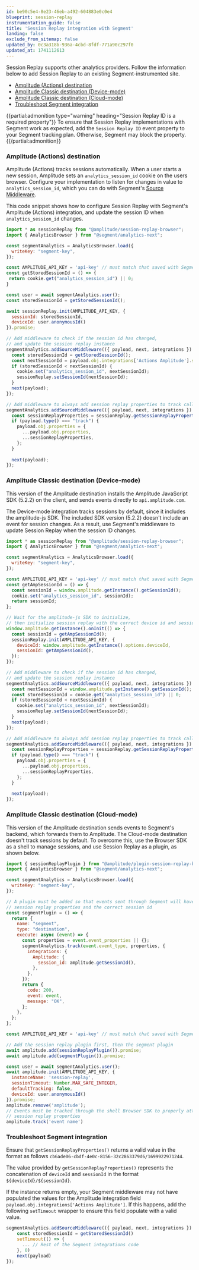 ```yaml
---
id: be90c5e4-8e23-46eb-a492-604883e0c0e4
blueprint: session-replay
instrumentation_guide: false
title: 'Session Replay integration with Segment'
landing: false
exclude_from_sitemap: false
updated_by: 0c3a318b-936a-4cbd-8fdf-771a90c297f0
updated_at: 1741112613
---
```

Session Replay supports other analytics providers. Follow the information below to add Session Replay to an existing Segment-instrumented site.

- [Amplitude (Actions) destination](#amplitude-actions-destination)
- [Amplitude Classic destination (Device-mode)](#amplitude-classic-destination-device-mode)
- [Amplitude Classic destination (Cloud-mode)](#amplitude-classic-destination-cloud-mode)
- [Troubleshoot Segment integration](#troubleshoot-segment-integration)

{{partial:admonition type="warning" heading="Session Replay ID is a required property"}}
To ensure that Session Replay implementations with Segment work as expected, add the `Session Replay ID` event property to your Segment tracking plan. Otherwise, Segment may block the property.
{{/partial:admonition}}

### Amplitude (Actions) destination

Amplitude (Actions) tracks sessions automatically. When a user starts a new session, Amplitude sets an `analytics_session_id` cookie on the users browser. Configure your implementation to listen for changes in value to `analytics_session_id`, which you can do with Segment's [Source Middleware](https://segment.com/docs/connections/sources/catalog/libraries/website/javascript/middleware/).

This code snippet shows how to configure Session Replay with Segment's Amplitude (Actions) integration, and update the session ID when `analytics_session_id` changes.

```javascript
import * as sessionReplay from "@amplitude/session-replay-browser";
import { AnalyticsBrowser } from "@segment/analytics-next";

const segmentAnalytics = AnalyticsBrowser.load({
  writeKey: "segment-key",
});

const AMPLITUDE_API_KEY = 'api-key' // must match that saved with Segment
const getStoredSessionId = () => {
 return cookie.get("analytics_session_id") || 0;
}

const user = await segmentAnalytics.user();
const storedSessionId = getStoredSessionId();

await sessionReplay.init(AMPLITUDE_API_KEY, { 
  sessionId: storedSessionId,
  deviceId: user.anonymousId()
}).promise;

// Add middleware to check if the session id has changed, 
// and update the session replay instance
segmentAnalytics.addSourceMiddleware(({ payload, next, integrations }) => {
  const storedSessionId = getStoredSessionId();
  const nextSessionId = payload.obj.integrations['Actions Amplitude'].session_id || 0
  if (storedSessionId < nextSessionId) {
    cookie.set("analytics_session_id", nextSessionId);
    sessionReplay.setSessionId(nextSessionId);
  }
  next(payload);
});

// Add middleware to always add session replay properties to track calls
segmentAnalytics.addSourceMiddleware(({ payload, next, integrations }) => {
  const sessionReplayProperties = sessionReplay.getSessionReplayProperties();
  if (payload.type() === "track") {
    payload.obj.properties = {
      ...payload.obj.properties,
      ...sessionReplayProperties,
    };
  }
  
  next(payload);
});
```
### Amplitude Classic destination (Device-mode)

This version of the Amplitude destination installs the Amplitude JavaScript SDK (5.2.2) on the client, and sends events directly to `api.amplitude.com`.

The Device-mode integration tracks sessions by default, since it includes the amplitude-js SDK. The included SDK version (5.2.2) doesn't include an event for session changes. As a result, use Segment's middleware to update Session Replay when the session ID changes.

```javascript
import * as sessionReplay from "@amplitude/session-replay-browser";
import { AnalyticsBrowser } from "@segment/analytics-next";

const segmentAnalytics = AnalyticsBrowser.load({
  writeKey: "segment-key",
});

const AMPLITUDE_API_KEY = 'api-key' // must match that saved with Segment
const getAmpSessionId = () => {
  const sessionId = window.amplitude.getInstance().getSessionId();
  cookie.set("analytics_session_id", sessionId);
  return sessionId;
};

// Wait for the amplitude-js SDK to initialize,
// then initialize session replay with the correct device id and session id
window.amplitude.getInstance().onInit(() => {
  const sessionId = getAmpSessionId();
  sessionReplay.init(AMPLITUDE_API_KEY, {
    deviceId: window.amplitude.getInstance().options.deviceId,
    sessionId: getAmpSessionId(),
  });
});

// Add middleware to check if the session id has changed, 
// and update the session replay instance
segmentAnalytics.addSourceMiddleware(({ payload, next, integrations }) => {
  const nextSessionId = window.amplitude.getInstance().getSessionId();
  const storedSessionId = cookie.get("analytics_session_id") || 0;
  if (storedSessionId < nextSessionId) {
    cookie.set("analytics_session_id", nextSessionId);
    sessionReplay.setSessionId(nextSessionId);
  }
  next(payload);
});

// Add middleware to always add session replay properties to track calls
segmentAnalytics.addSourceMiddleware(({ payload, next, integrations }) => {
  const sessionReplayProperties = sessionReplay.getSessionReplayProperties();
  if (payload.type() === "track") {
    payload.obj.properties = {
      ...payload.obj.properties,
      ...sessionReplayProperties,
    };
  }
  
  next(payload);
});
```

### Amplitude Classic destination (Cloud-mode)

This version of the Amplitude destination sends events to Segment's backend, which forwards them to Amplitude. The Cloud-mode destination doesn't track sessions by default. To overcome this, use the Browser SDK as a shell to manage sessions, and use Session Replay as a plugin, as shown below.

```javascript
import { sessionReplayPlugin } from "@amplitude/plugin-session-replay-browser";
import { AnalyticsBrowser } from "@segment/analytics-next";

const segmentAnalytics = AnalyticsBrowser.load({
  writeKey: "segment-key",
});

// A plugin must be added so that events sent through Segment will have
// session replay properties and the correct session id
const segmentPlugin = () => {
  return {
    name: "segment",
    type: "destination",
    execute: async (event) => {
      const properties = event.event_properties || {};
      segmentAnalytics.track(event.event_type, properties, {
        integrations: {
          Amplitude: {
            session_id: amplitude.getSessionId(),
          },
        },
      });
      return {
        code: 200,
        event: event,
        message: "OK",
      };
    },
  };
}; 

const AMPLITUDE_API_KEY = 'api-key' // must match that saved with Segment

// Add the session replay plugin first, then the segment plugin
await amplitude.add(sessionReplayPlugin()).promise;
await amplitude.add(segmentPlugin()).promise;

const user = await segmentAnalytics.user();
await amplitude.init(AMPLITUDE_API_KEY, { 
  instanceName: 'session-replay',
  sessionTimeout: Number.MAX_SAFE_INTEGER,
  defaultTracking: false,
  deviceId: user.anonymousId()
}).promise;
amplitude.remove('amplitude');
// Events must be tracked through the shell Browser SDK to properly attach
// session replay properties
amplitude.track('event name')
```

### Troubleshoot Segment integration

Ensure that `getSessionReplayProperties()` returns a valid value in the format as follows `cb6ade06-cbdf-4e0c-8156-32c2863379d6/1699922971244`. 

The value provided by `getSessionReplayProperties()` represents the concatenation of `deviceId` and `sessionId` in the format `${deviceId}/${sessionId}`. 

If the instance returns empty, your Segment middleware may not have populated the values for the Amplitude integration field `payload.obj.integrations['Actions Amplitude']`. If this happens, add the following `setTimeout` wrapper to ensure this field populate with a valid value.

```js
segmentAnalytics.addSourceMiddleware(({ payload, next, integrations }) => {
    const storedSessionId = getStoredSessionId()
    setTimeout(() => { 
      ... // Rest of the Segment integrations code
    }, 0) 
    next(payload)
});
```


